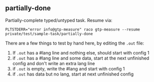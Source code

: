 partially-done
---

Partially-complete typed/untyped task.
Resume via:

```
PLTSTDERR="error info@gtp-measure" raco gtp-measure --resume private/test/sample-task/partially-done
```

There are a few things to test by hand here, by editing the `.out` file:

1. If `.out` has a #lang line and nothing else, should start with config 1
2. if `.out` has a #lang line and some data, start at the next unfinished config
   and don't write an extra lang line
3. if `.out` is empty, write the #lang and start with config 1
4. if `.out` has data but no lang, start at next unfinished config
